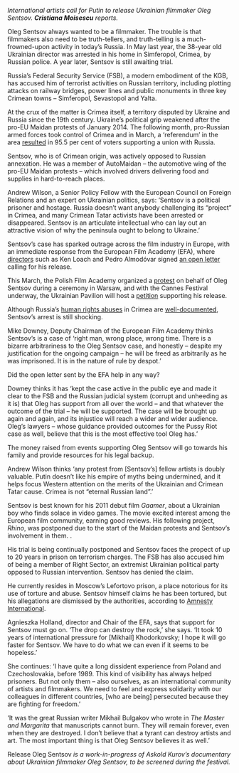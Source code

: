 *International artists call for Putin to release Ukrainian filmmaker Oleg Sentsov. **Cristiana Moisescu** reports.*

Oleg Sentsov always wanted to be a filmmaker. The trouble is that filmmakers also need to be truth-tellers, and truth-telling is a much-frowned-upon activity in today’s Russia.
In May last year, the 38-year old Ukrainian director was arrested in his home in Simferopol, Crimea, by Russian police.
A year later, Sentsov is still awaiting trial.

Russia’s Federal Security Service (FSB), a modern embodiment of the KGB, has accused him of terrorist activities on Russian territory, including plotting attacks on railway bridges, power lines and public monuments in three key Crimean towns – Simferopol, Sevastopol and Yalta.

At the crux of the matter is Crimea itself, a territory disputed by Ukraine and Russia since the 19th century. Ukraine’s political grip weakened after the pro-EU Maidan protests of January 2014. The following month, pro-Russian armed forces took control of Crimea and in March, a ‘referendum’ in the area [resulted](http://www.bbc.co.uk/news/world-europe-26606097) in 95.5 per cent of voters supporting a union with Russia.

Sentsov, who is of Crimean origin, was actively opposed to Russian annexation. He was a member of AutoMaidan – the automotive wing of the pro-EU Maidan protests – which involved drivers delivering food and supplies in hard-to-reach places.

Andrew Wilson, a Senior Policy Fellow with the European Council on Foreign Relations and an expert on Ukrainian politics, says: ‘Sentsov is a political prisoner and hostage. Russia doesn’t want anybody challenging its “project” in Crimea, and many Crimean Tatar activists have been arrested or disappeared. Sentsov is an articulate intellectual who can lay out an attractive vision of why the peninsula ought to belong to Ukraine.’

Sentsov’s case has sparked outrage across the film industry in Europe, with an immediate response from the European Film Academy (EFA), where [directors](http://www.theguardian.com/film/2014/jun/10/ken-loach-mike-leigh-ukraine-russia-director-oleg-sentsov) such as Ken Loach and Pedro Almodóvar signed [an open letter](https://www.europeanfilmacademy.org/News-detail.155.0.html?&tx_ttnews%5Btt_news%5D=223&cHash=01c841fe7c3fefa4b278d933ba750e31) calling for his release.

This March, the Polish Film Academy organized a [protest](http://variety.com/2015/film/global/free-oleg-sentsov-polish-film-academy-joins-fight-to-release-ukrainian-filmmaker-1201447770/) on behalf of Oleg Sentsov during a ceremony in Warsaw, and with the Cannes Festival underway, the Ukrainian Pavilion will host a [petition](http://www.screendaily.com/news/sentsov-now-a-year-in-detention-in-russia/5087727.article) supporting his release.

Although Russia’s [human rights abuses](http://osce.usmission.gov/mar_19_russia_crimea_occupation.html) in Crimea are [well-documented](http://www.europarl.europa.eu/sides/getDoc.do?pubRef=-//EP//TEXT+TA+P8-TA-2015-0011+0+DOC+XML+V0//EN), Sentsov’s arrest is still shocking.

Mike Downey, Deputy Chairman of the European Film Academy thinks Sentsov’s is a case of ‘right man, wrong place, wrong time. There is a bizarre arbitrariness to the Oleg Sentsov case, and honestly – despite my justification for the ongoing campaign – he will be freed as arbitrarily as he was imprisoned. It is in the nature of rule by despot.’

Did the open letter sent by the EFA help in any way?

Downey thinks it has ‘kept the case active in the public eye and made it clear to the FSB and the Russian judicial system (corrupt and unheeding as it is) that Oleg has support from all over the world – and that whatever the outcome of the trial – he will be supported. The case will be brought up again and again, and its injustice will reach a wider and wider audience. Oleg’s lawyers – whose guidance provided outcomes for the Pussy Riot case as well, believe that this is the most effective tool Oleg has.’

The money raised from events supporting Oleg Sentsov will go towards his family and provide resources for his legal backup.

Andrew Wilson thinks ‘any protest from [Sentsov’s] fellow artists is doubly valuable. Putin doesn’t like his empire of myths being undermined, and it helps focus Western attention on the merits of the Ukrainian and Crimean Tatar cause. Crimea is not “eternal Russian land”.’

Sentsov is best known for his 2011 debut film *Gaamer*, about a Ukrainian boy who finds solace in video games. The movie excited interest among the European film community, earning good reviews. His following project, *Rhino*, was postponed due to the start of the Maidan protests and Sentsov’s involvement in them. .

His trial is being continually postponed and Sentsov faces the propect of up to 20 years in prison on terrorism charges. The FSB has also accused him of being a member of Right Sector, an extremist Ukrainian political party opposed to Russian intervention. Sentsov has denied the claim.

He currently resides in Moscow’s Lefortovo prison, a place notorious for its use of torture and abuse. Sentsov himself claims he has been tortured, but his allegations are dismissed by the authorities, according to [Amnesty International](https://www.amnesty.org/en/countries/europe-and-central-asia/ukraine/report-ukraine/).

Agnieszka Holland, director and Chair of the EFA, says that support for Sentsov must go on.
‘The drop can destroy the rock,’ she says. ‘It took 10 years of international pressure for [Mikhail] Khodorkovsky; I hope it will go faster for Sentsov. We have to do what we can even if it seems to be hopeless.’

She continues: ‘I have quite a long dissident experience from Poland and Czechoslovakia, before 1989. This kind of visibility has always helped prisoners. But not only them – also ourselves, as an international community of artists and filmmakers. We need to feel and express solidarity with our colleagues in different countries, [who are being] persecuted because they are fighting for freedom.’

‘It was the great Russian writer Mikhail Bulgakov who wrote in *The Master and Margarita* that manuscripts cannot burn. They will remain forever, even when they are destroyed. I don’t believe that a tyrant can destroy artists and art. The most important thing is that Oleg Sentsov believes it as well.’

Release Oleg Sentsov *is a work-in-progress of Askold Kurov’s documentary about Ukrainian filmmaker Oleg Sentsov, to be screened during the festival.*

